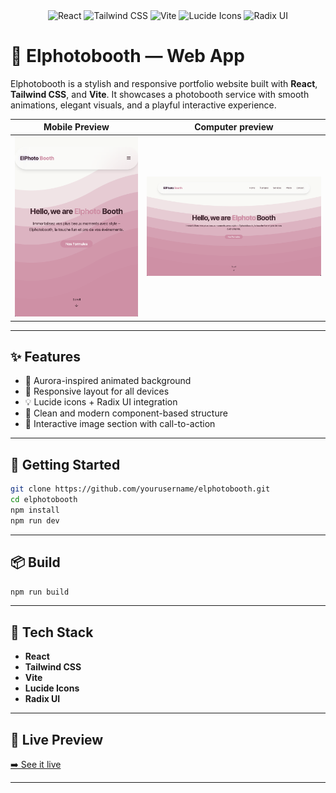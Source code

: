<div align="center">
  <div>
    <img src="https://img.shields.io/badge/-React-61DAFB?style=for-the-badge&logo=react&logoColor=black" alt="React" />
    <img src="https://img.shields.io/badge/-TailwindCSS-06B6D4?style=for-the-badge&logo=tailwindcss" alt="Tailwind CSS" />
    <img src="https://img.shields.io/badge/-Vite-646CFF?style=for-the-badge&logo=vite&logoColor=white" alt="Vite" />
    <img src="https://img.shields.io/badge/-Lucide Icons-FD4D4D?style=for-the-badge&logo=lucide" alt="Lucide Icons" />
    <img src="https://img.shields.io/badge/-Radix UI-9D4EDD?style=for-the-badge&logo=radixui" alt="Radix UI" />
  </div>
</div>

# 📸 Elphotobooth — Web App

Elphotobooth is a stylish and responsive portfolio website built with **React**, **Tailwind CSS**, and **Vite**.
It showcases a photobooth service with smooth animations, elegant visuals, and a playful interactive experience.

| Mobile Preview | Computer preview |
|------------|-----------|
| ![preview mobile](./public/preview_mobile.png) | ![preview](./public/preview.png) |

---

## ✨ Features

- 🎨 Aurora-inspired animated background
- 📱 Responsive layout for all devices
- 💡 Lucide icons + Radix UI integration
- 🧼 Clean and modern component-based structure
- 📸 Interactive image section with call-to-action

---

## 🚀 Getting Started

```bash
git clone https://github.com/yourusername/elphotobooth.git
cd elphotobooth
npm install
npm run dev
```

---

## 📦 Build

```bash
npm run build
```

---

## 🧪 Tech Stack

- **React**
- **Tailwind CSS**
- **Vite**
- **Lucide Icons**
- **Radix UI**

---

## 🔗 Live Preview

[➡️ See it live](https://roaring-croissant-3a6703.netlify.app)

---

